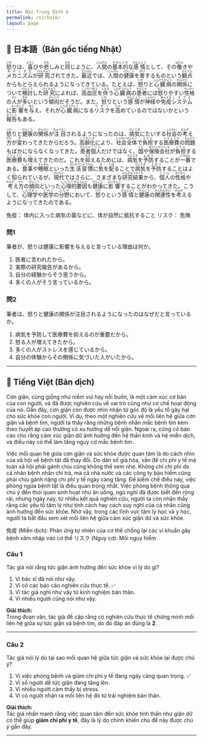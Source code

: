 ```yaml
---
title: Bài Trung Bình 6
permalink: /n2/bai6/
layout: page
---
```


## 📖 日本語（Bản gốc tiếng Nhật）

<ruby>怒<rt>いか</rt></ruby>りは、<ruby>喜<rt>よろこ</rt></ruby>びや<ruby>悲<rt>かな</rt></ruby>しみと<ruby>同<rt>おな</rt></ruby>じように、<ruby>人間<rt>にんげん</rt></ruby>の<ruby>基本的<rt>きほんてき</rt></ruby>な<ruby>感情<rt>かんじょう</rt></ruby>として、その<ruby>働<rt>はたら</rt></ruby>きや<ruby>メカニズム<rt>めかにずむ</rt></ruby>が<ruby>研究<rt>けんきゅう</rt></ruby>されてきた。<ruby>最近<rt>さいきん</rt></ruby>では、<ruby>人間<rt>にんげん</rt></ruby>の<ruby>健康<rt>けんこう</rt></ruby>を<ruby>害<rt>がい</rt></ruby>するものという<ruby>観点<rt>かんてん</rt></ruby>からもとらえられるようになってきている。たとえば、<ruby>怒<rt>いか</rt></ruby>りと<ruby>心臓病<rt>しんぞうびょう</rt></ruby>の<ruby>関係<rt>かんけい</rt></ruby>について<ruby>検討<rt>けんとう</rt></ruby>した<ruby>研究<rt>けんきゅう</rt></ruby>によれば、<ruby>高血圧<rt>こうけつあつ</rt></ruby>を<ruby>伴<rt>ともな</rt></ruby>う<ruby>心臓病<rt>しんぞうびょう</rt></ruby>の<ruby>患者<rt>かんじゃ</rt></ruby>には<ruby>怒<rt>おこ</rt></ruby>りやすい<ruby>性格<rt>せいかく</rt></ruby>の<ruby>人<rt>ひと</rt></ruby>が<ruby>多<rt>おお</rt></ruby>いという<ruby>傾向<rt>けいこう</rt></ruby>だそうだ。また、<ruby>怒<rt>いか</rt></ruby>りという<ruby>感情<rt>かんじょう</rt></ruby>が<ruby>神経<rt>しんけい</rt></ruby>や<ruby>免疫<rt>めんえき</rt></ruby><ruby>システム<rt>しすてむ</rt></ruby>に<ruby>影響<rt>えいきょう</rt></ruby>を<ruby>与<rt>あた</rt></ruby>え、それが<ruby>心臓病<rt>しんぞうびょう</rt></ruby>になる<ruby>リスク<rt>りすく</rt></ruby>を<ruby>高<rt>たか</rt></ruby>めているのではないかという<ruby>報告<rt>ほうこく</rt></ruby>もある。

<ruby>怒<rt>いか</rt></ruby>りと<ruby>健康<rt>けんこう</rt></ruby>の<ruby>関係<rt>かんけい</rt></ruby>が<ruby>注目<rt>ちゅうもく</rt></ruby>されるようになったのは、<ruby>病気<rt>びょうき</rt></ruby>にたいする<ruby>社会<rt>しゃかい</rt></ruby>の<ruby>考<rt>かんが</rt></ruby>え<ruby>方<rt>かた</rt></ruby>が<ruby>変<rt>か</rt></ruby>わってきたからだろう。<ruby>高齢化<rt>こうれいか</rt></ruby>により、<ruby>社会<rt>しゃかい</rt></ruby><ruby>全体<rt>ぜんたい</rt></ruby>で<ruby>負担<rt>ふたん</rt></ruby>する<ruby>医療費<rt>いりょうひ</rt></ruby>の<ruby>問題<rt>もんだい</rt></ruby>もばかにならなくなってきた。<ruby>患者<rt>かんじゃ</rt></ruby><ruby>個人<rt>こじん</rt></ruby>だけではなく、<ruby>国<rt>くに</rt></ruby>や<ruby>保険会社<rt>ほけんがいしゃ</rt></ruby>が<ruby>負担<rt>ふたん</rt></ruby>する<ruby>医療費<rt>いりょうひ</rt></ruby>も<ruby>増<rt>ふ</rt></ruby>えてきたのだ。これを<ruby>抑<rt>おさ</rt></ruby>えるためには、<ruby>病気<rt>びょうき</rt></ruby>を<ruby>予防<rt>よぼう</rt></ruby>することが<ruby>一番<rt>いちばん</rt></ruby>である。<ruby>食事<rt>しょくじ</rt></ruby>や<ruby>睡眠<rt>すいみん</rt></ruby>といった<ruby>生活習慣<rt>せいかつしゅうかん</rt></ruby>に<ruby>気<rt>き</rt></ruby>を<ruby>配<rt>くば</rt></ruby>ることで<ruby>病気<rt>びょうき</rt></ruby>を<ruby>予防<rt>よぼう</rt></ruby>することはよく<ruby>知<rt>し</rt></ruby>られているが、<ruby>現代<rt>げんだい</rt></ruby>ではさらに、さまざまな<ruby>研究結果<rt>けんきゅうけっか</rt></ruby>から、<ruby>個人<rt>こじん</rt></ruby>の<ruby>性格<rt>せいかく</rt></ruby>や<ruby>考<rt>かんが</rt></ruby>え<ruby>方<rt>かた</rt></ruby>の<ruby>傾向<rt>けいこう</rt></ruby>といった<ruby>心理的<rt>しんりてき</rt></ruby><ruby>要因<rt>よういん</rt></ruby>も<ruby>健康<rt>けんこう</rt></ruby>に<ruby>影響<rt>えいきょう</rt></ruby>することがわかってきた。こうして、<ruby>心理学<rt>しんりがく</rt></ruby>や<ruby>医学<rt>いがく</rt></ruby>の<ruby>分野<rt>ぶんや</rt></ruby>において、<ruby>怒<rt>いか</rt></ruby>りという<ruby>感情<rt>かんじょう</rt></ruby>と<ruby>健康<rt>けんこう</rt></ruby>の<ruby>関連性<rt>かんれんせい</rt></ruby>を<ruby>考<rt>かんが</rt></ruby>えるようになってきたのである。


免疫： 体内に入った病気の菌などに、体が自然に抵抗すること
リスク： 危険

### 問1  
筆者が、怒りは健康に影響を与えると言っている理由は何か。  
1. 医者に言われたから。  
2. 実際の研究報告があるから。  
3. 自分の経験からそう思うから。  
4. 多くの人がそう言っているから。  

### 問2  
筆者は、怒りと健康の関係が注目されるようになったのはなぜだと言っているか。  
1. 病気を予防して医療費を抑えるのが重要だから。  
2. 怒る人が増えてきたから。  
3. 多くの人がストレスを感じているから。  
4. 自分の体験からその関係に気づいた人がいたから。  

---

## 📘 Tiếng Việt (Bản dịch)

Cơn giận, cũng giống như niềm vui hay nỗi buồn, là một cảm xúc cơ bản của con người, và đã được nghiên cứu về vai trò cũng như cơ chế hoạt động của nó. Gần đây, cơn giận còn được nhìn nhận từ góc độ là yếu tố gây hại cho sức khỏe con người. Ví dụ, theo một nghiên cứu về mối liên hệ giữa cơn giận và bệnh tim, người ta thấy rằng những bệnh nhân mắc bệnh tim kèm theo huyết áp cao thường có xu hướng dễ nổi giận. Ngoài ra, cũng có báo cáo cho rằng cảm xúc giận dữ ảnh hưởng đến hệ thần kinh và hệ miễn dịch, và điều này có thể làm tăng nguy cơ mắc bệnh tim.

Việc mối quan hệ giữa cơn giận và sức khỏe được quan tâm là do cách nhìn của xã hội về bệnh tật đã thay đổi. Do dân số già hóa, vấn đề chi phí y tế mà toàn xã hội phải gánh chịu cũng không thể xem nhẹ. Không chỉ chi phí do cá nhân bệnh nhân chi trả, mà cả nhà nước và các công ty bảo hiểm cũng phải chịu gánh nặng chi phí y tế ngày càng tăng. Để kiềm chế điều này, việc phòng ngừa bệnh tật là điều quan trọng nhất. Việc phòng bệnh thông qua chú ý đến thói quen sinh hoạt như ăn uống, ngủ nghỉ đã được biết đến rộng rãi, nhưng ngày nay, từ nhiều kết quả nghiên cứu, người ta còn nhận thấy rằng các yếu tố tâm lý như tính cách hay cách suy nghĩ của cá nhân cũng ảnh hưởng đến sức khỏe. Nhờ vậy, trong các lĩnh vực tâm lý học và y học, người ta bắt đầu xem xét mối liên hệ giữa cảm xúc giận dữ và sức khỏe.

免疫 (Miễn dịch): Phản ứng tự nhiên của cơ thể chống lại các vi khuẩn gây bệnh xâm nhập vào cơ thể
リスク (Nguy cơ): Mối nguy hiểm

### Câu 1  
Tác giả nói rằng tức giận ảnh hưởng đến sức khỏe vì lý do gì?  
1. Vì bác sĩ đã nói như vậy.  
2. Vì có các báo cáo nghiên cứu thực tế. ✅  
3. Vì tác giả nghĩ như vậy từ kinh nghiệm bản thân.  
4. Vì nhiều người cũng nói như vậy.  

**Giải thích:**  
Trong đoạn văn, tác giả đề cập rằng có nghiên cứu thực tế chứng minh mối liên hệ giữa sự tức giận và bệnh tim, do đó đáp án đúng là **2**.

---

### Câu 2  
Tác giả nói lý do tại sao mối quan hệ giữa tức giận và sức khỏe lại được chú ý?  
1. Vì việc phòng bệnh và giảm chi phí y tế đang ngày càng quan trọng. ✅  
2. Vì số người dễ tức giận đang tăng lên.  
3. Vì nhiều người cảm thấy bị stress.  
4. Vì có người nhận ra mối liên hệ đó từ trải nghiệm bản thân.  

**Giải thích:**  
Tác giả nhấn mạnh rằng việc quan tâm đến sức khỏe tinh thần như giận dữ có thể giúp **giảm chi phí y tế**, đây là lý do chính khiến chủ đề này được chú ý gần đây.

---
